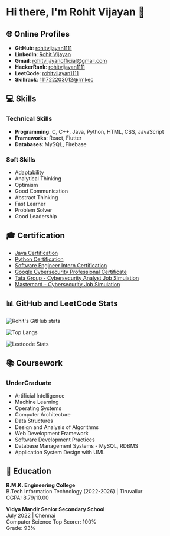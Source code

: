 # Hi there, I'm Rohit Vijayan 👋


## 🌐 Online Profiles
- **GitHub**: [rohitvijayan1111](https://github.com/rohitvijayan1111)
- **LinkedIn**: [Rohit Vijayan](https://www.linkedin.com/in/rohitvijayan1111)
- **Gmail**: [rohitvijayanofficial@gmail.com](mailto:rohitvijayanofficial@gmail.com)
- **HackerRank**: [rohitvijayan1111](https://www.hackerrank.com/rohitvijayan1111)
- **LeetCode**: [rohitvijayan1111](https://leetcode.com/rohitvijayan1111)
- **Skillrack**: [111722203012@rmkec](https://www.skillrack.com/user/111722203012)


## 💻 Skills
### Technical Skills
- **Programming**: C, C++, Java, Python, HTML, CSS, JavaScript
- **Frameworks**: React, Flutter
- **Databases**: MySQL, Firebase

### Soft Skills
- Adaptability
- Analytical Thinking
- Optimism
- Good Communication
- Abstract Thinking
- Fast Learner
- Problem Solver
- Good Leadership

## 🎓 Certification
- [Java Certification](#)
- [Python Certification](#)
- [Software Engineer Intern Certification](#)
- [Google Cybersecurity Professional Certificate](#)
- [Tata Group - Cybersecurity Analyst Job Simulation](#)
- [Mastercard - Cybersecurity Job Simulation](#)

## 📊 GitHub and LeetCode Stats
![Rohit's GitHub stats](https://github-readme-stats.vercel.app/api?username=rohitvijayan1111&show_icons=true&theme=radical)

![Top Langs](https://github-readme-stats.vercel.app/api/top-langs/?username=rohitvijayan1111&layout=compact&theme=radical)

![Leetcode Stats](https://leetcard.jacoblin.cool/rohitvijayan1111)
## 📚 Coursework
### UnderGraduate
- Artificial Intelligence
- Machine Learning
- Operating Systems
- Computer Architecture
- Data Structures
- Design and Analysis of Algorithms
- Web Development Framework
- Software Development Practices
- Database Management Systems - MySQL, RDBMS
- Application System Design with UML

## 🏫 Education
**R.M.K. Engineering College**  
B.Tech Information Technology (2022-2026) | Tiruvallur  
CGPA: 8.79/10.00

**Vidya Mandir Senior Secondary School**  
July 2022 | Chennai  
Computer Science Top Scorer: 100%  
Grade: 93%

<!---
rohitvijayan1111/rohitvijayan1111 is a ✨ special ✨ repository because its `README.md` (this file) appears on your GitHub profile.
You can click the Preview link to take a look at your changes.
--->
